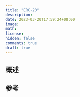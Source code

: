 ```yaml
---
title: "ERC-20"
description:
date: 2023-03-20T17:59:24+08:00
image:
math:
license:
hidden: false
comments: true
draft: true
---
```


## 概述

## 参考

[^1]: [ERC20 合约内容理解](https://juejin.cn/post/7173617988707287071)
[^2]: [ERC20 合约项目实践（上）](https://juejin.cn/post/7173960131968204814)
